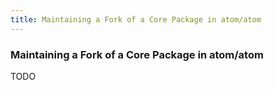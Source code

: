 ```yaml
---
title: Maintaining a Fork of a Core Package in atom/atom
---
```

### Maintaining a Fork of a Core Package in atom/atom

TODO
